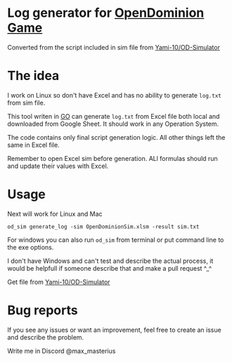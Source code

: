 # Log generator for [OpenDominion Game](https://github.com/OpenDominion/OpenDominion)

Converted from the script included in sim file from [Yami-10/OD-Simulator](https://github.com/Yami-10/OD-Simulator)

# The idea
I work on Linux so don't have Excel and has no ability to generate `log.txt` from sim file.

This tool writen in [GO](https://go.dev/) can generate `log.txt` from Excel file
both local and downloaded from Google Sheet. It should work in any Operation System.

The code contains only final script generation logic. All other things left the same in Excel file.

Remember to open Excel sim before generation. ALl formulas should run and update their values with Excel.

# Usage
Next will work for Linux and Mac
```
od_sim generate_log -sim OpenDominionSim.xlsm -result sim.txt
```

For windows you can also run `od_sim` from terminal or put command line to the exe options.

I don't have Windows and can't test and describe the actual process, it would be helpfull if someone describe that and make a pull request ^_^

Get file from [Yami-10/OD-Simulator](https://github.com/Yami-10/OD-Simulator)

# Bug reports
If you see any issues or want an improvement, feel free to create an issue and describe the problem.

Write me in Discord @max_masterius
